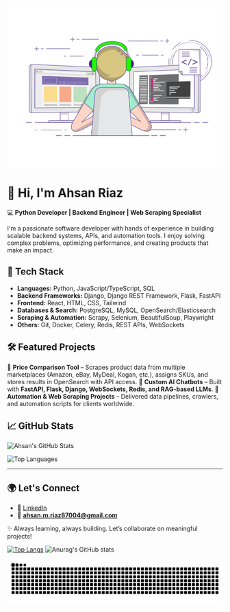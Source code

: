 ![Image](1626719730536.gif?style=centerme) 

# 👋 Hi, I'm Ahsan Riaz

💻 **Python Developer | Backend Engineer | Web Scraping Specialist**

I'm a passionate software developer with hands of experience in building scalable backend systems, APIs, and automation tools. I enjoy solving complex problems, optimizing performance, and creating products that make an impact.

## 🚀 Tech Stack

* **Languages:** Python, JavaScript/TypeScript, SQL
* **Backend Frameworks:** Django, Django REST Framework, Flask, FastAPI
* **Frontend:** React, HTML, CSS, Tailwind
* **Databases & Search:** PostgreSQL, MySQL, OpenSearch/Elasticsearch
* **Scraping & Automation:** Scrapy, Selenium, BeautifulSoup, Playwright
* **Others:** Git, Docker, Celery, Redis, REST APIs, WebSockets

## 🛠 Featured Projects

🔹 **Price Comparison Tool** – Scrapes product data from multiple marketplaces (Amazon, eBay, MyDeal, Kogan, etc.), assigns SKUs, and stores results in OpenSearch with API access.
🔹 **Custom AI Chatbots** – Built with **FastAPI, Flask, Django, WebSockets, Redis, and RAG-based LLMs**.
🔹 **Automation & Web Scraping Projects** – Delivered data pipelines, crawlers, and automation scripts for clients worldwide.

## 📈 GitHub Stats

![Ahsan's GitHub Stats](https://github-readme-stats.vercel.app/api?username=AhsanRiaz9\&show_icons=true\&theme=radical)

![Top Languages](https://github-readme-stats.vercel.app/api/top-langs/?username=AhsanRiaz9\&layout=compact\&theme=radical)

---

## 🌍 Let's Connect

* 💼 [LinkedIn](https://www.linkedin.com/in/ahsan-riaz9/)
* 📧 **[ahsan.m.riaz87004@gmail.com](mailto:ahsan.m.riaz87004@gmail.com)**

✨ Always learning, always building. Let’s collaborate on meaningful projects!

 [![Top Langs](https://github-readme-stats.vercel.app/api/top-langs/?username=ahsanriaz9&layout=compact&langs_count=12&theme=radical)](https://github.com/anuraghazra/github-readme-stats)  ![Anurag's GitHub stats](https://github-readme-stats.vercel.app/api?username=ahsanriaz9&show_icons=true&theme=radical) 

![Snake animation](https://raw.githubusercontent.com/ahsanriaz9/ahsanriaz9/output/github-contribution-grid-snake.svg)

